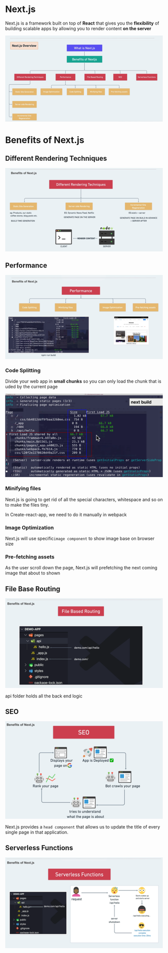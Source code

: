 # Next.js

Next.js is a framework built on top of **React** that gives you the **flexibility** of building scalable apps by allowing you to render content **on the server**

<img src="Next.js basics.assets/Screen Shot 2022-03-16 at 8.04.24 AM.png" alt="Screen Shot 2022-03-16 at 8.04.24 AM" style="zoom:50%;" />

# Benefits of Next.js

## Different Rendering Techniques

<img src="Next.js basics.assets/Screen Shot 2022-03-16 at 8.10.33 AM.png" alt="Screen Shot 2022-03-16 at 8.10.33 AM" style="zoom:50%;" />

## Performance

<img src="Next.js basics.assets/Screen Shot 2022-03-16 at 8.14.17 AM.png" alt="Screen Shot 2022-03-16 at 8.14.17 AM" style="zoom:50%;" />

### Code Splitting

Divide your web app in **small chunks** so you can only load the chunk that is uded by the current page

<img src="Next.js basics.assets/Screen Shot 2022-03-16 at 8.16.55 AM.png" alt="Screen Shot 2022-03-16 at 8.16.55 AM" style="zoom:50%;" />

### Minifying files

Next.js is going to get rid of all the special characters, whitespace and so on to make the files tiny.

In Create-react-app, we need to do it manually in webpack

### Image Optimization

Next.js will use specific`image component` to show image base on browser size

### Pre-fetching assets

As the user scroll down the page, Next.js will prefetching the next coming image that about to shown

## File Base Routing

<img src="Next.js basics.assets/Screen Shot 2022-03-16 at 8.31.37 AM.png" alt="Screen Shot 2022-03-16 at 8.31.37 AM" style="zoom:50%;" />

api folder holds all the back end logic

## SEO

<img src="Next.js basics.assets/Screen Shot 2022-03-16 at 8.33.41 AM.png" alt="Screen Shot 2022-03-16 at 8.33.41 AM" style="zoom:50%;" />

Next.js provides a `head component` that allows us to update the title of every single page in that application.

## Serverless Functions

<img src="Next.js basics.assets/Screen Shot 2022-03-16 at 8.38.11 AM.png" alt="Screen Shot 2022-03-16 at 8.38.11 AM" style="zoom:50%;" />

